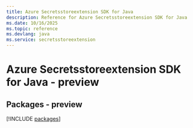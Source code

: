 ```yaml
---
title: Azure Secretsstoreextension SDK for Java
description: Reference for Azure Secretsstoreextension SDK for Java
ms.date: 10/16/2025
ms.topic: reference
ms.devlang: java
ms.service: secretsstoreextension
---
```

# Azure Secretsstoreextension SDK for Java - preview
## Packages - preview
[!INCLUDE [packages](secretsstoreextension-index.md)]